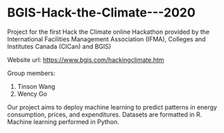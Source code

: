 # BGIS-Hack-the-Climate---2020

Project for the first Hack the Climate online Hackathon provided by the International Facilities Management Association (IFMA), Colleges and Institutes Canada (CICan) and BGIS)

Website url: https://www.bgis.com/hackingclimate.htm

Group members:
1. Tinson Wang
2. Wency Go 

Our project aims to deploy machine learning to predict patterns in energy consumption, prices, and expenditures. 
Datasets are formatted in R. Machine learning performed in Python. 
